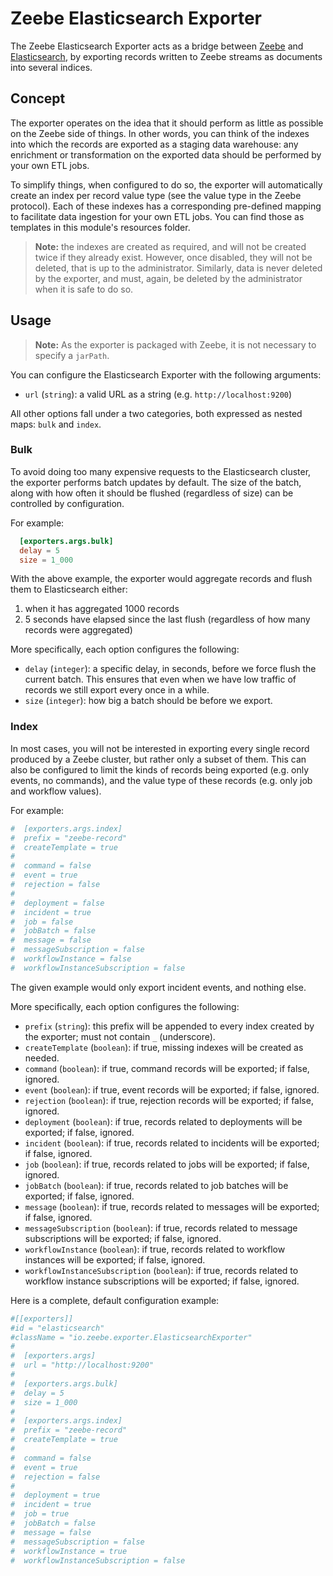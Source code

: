# Zeebe Elasticsearch Exporter

The Zeebe Elasticsearch Exporter acts as a bridge between
[Zeebe](https://zeebe.io/) and [Elasticsearch](https://www.elastic.co/products/elasticsearch),
by exporting records written to Zeebe streams as documents into several indices.

## Concept

The exporter operates on the idea that it should perform as little as possible on the Zeebe side
of things. In other words, you can think of the indexes into which the records are exported as a staging data
warehouse: any enrichment or transformation on the exported data should be performed by your own ETL jobs.

To simplify things, when configured to do so, the exporter will automatically create an index per
record value type (see the value type in the Zeebe protocol). Each of these indexes has a corresponding
pre-defined mapping to facilitate data ingestion for your own ETL jobs. You can find those as templates
in this module's resources folder.

> **Note:** the indexes are created as required, and will not be created twice if they already exist. However,
> once disabled, they will not be deleted, that is up to the administrator. Similarly, data is never deleted by
> the exporter, and must, again, be deleted by the administrator when it is safe to do so.

## Usage

> **Note:** As the exporter is packaged with Zeebe, it is not necessary to specify a `jarPath`.

You can configure the Elasticsearch Exporter with the following arguments:

* `url` (`string`): a valid URL as a string (e.g. `http://localhost:9200`)

All other options fall under a two categories, both expressed as nested maps: `bulk` and `index`.

### Bulk

To avoid doing too many expensive requests to the Elasticsearch cluster, the exporter
performs batch updates by default. The size of the batch, along with how often
it should be flushed (regardless of size) can be controlled by configuration.

For example:

```toml
  [exporters.args.bulk]
  delay = 5
  size = 1_000
```

With the above example, the exporter would aggregate records and flush them to Elasticsearch
either:
  1. when it has aggregated 1000 records
  2. 5 seconds have elapsed since the last flush (regardless of how many records were aggregated)

More specifically, each option configures the following:

* `delay` (`integer`): a specific delay, in seconds, before we force flush the current batch. This ensures
that even when we have low traffic of records we still export every once in a while.
* `size` (`integer`): how big a batch should be before we export.

### Index

In most cases, you will not be interested in exporting every single record produced by a
Zeebe cluster, but rather only a subset of them. This can also be configured to limit the
kinds of records being exported (e.g. only events, no commands), and the value type of these
records (e.g. only job and workflow values).

For example:

```toml
#  [exporters.args.index]
#  prefix = "zeebe-record"
#  createTemplate = true
#
#  command = false
#  event = true
#  rejection = false
#
#  deployment = false
#  incident = true
#  job = false
#  jobBatch = false
#  message = false
#  messageSubscription = false
#  workflowInstance = false
#  workflowInstanceSubscription = false
```

The given example would only export incident events, and nothing else.

More specifically, each option configures the following:

* `prefix` (`string`): this prefix will be appended to every index created by the exporter; must not contain `_` (underscore).
* `createTemplate` (`boolean`): if true, missing indexes will be created as needed.
* `command` (`boolean`): if true, command records will be exported; if false, ignored.
* `event` (`boolean`): if true, event records will be exported; if false, ignored.
* `rejection` (`boolean`): if true, rejection records will be exported; if false, ignored.
* `deployment` (`boolean`): if true, records related to deployments will be exported; if false, ignored.
* `incident` (`boolean`): if true, records related to incidents will be exported; if false, ignored.
* `job` (`boolean`): if true, records related to jobs will be exported; if false, ignored.
* `jobBatch` (`boolean`): if true, records related to job batches will be exported; if false, ignored.
* `message` (`boolean`): if true, records related to messages will be exported; if false, ignored.
* `messageSubscription` (`boolean`): if true, records related to message subscriptions will be exported; if false, ignored.
* `workflowInstance` (`boolean`): if true, records related to workflow instances will be exported; if false, ignored.
* `workflowInstanceSubscription` (`boolean`): if true, records related to workflow instance subscriptions will be exported; if false, ignored.

Here is a complete, default configuration example:

```toml
#[[exporters]]
#id = "elasticsearch"
#className = "io.zeebe.exporter.ElasticsearchExporter"
#
#  [exporters.args]
#  url = "http://localhost:9200"
#
#  [exporters.args.bulk]
#  delay = 5
#  size = 1_000
#
#  [exporters.args.index]
#  prefix = "zeebe-record"
#  createTemplate = true
#
#  command = false
#  event = true
#  rejection = false
#
#  deployment = true
#  incident = true
#  job = true
#  jobBatch = false
#  message = false
#  messageSubscription = false
#  workflowInstance = true
#  workflowInstanceSubscription = false
```
